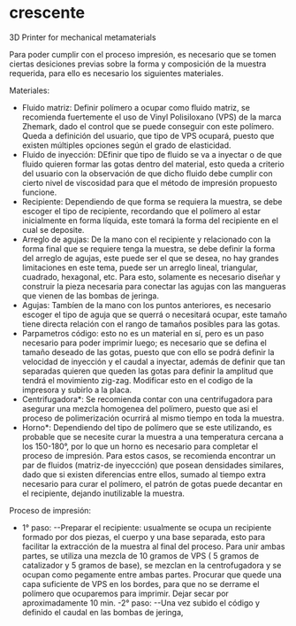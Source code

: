 # crescente
3D Printer for mechanical metamaterials

Para poder cumplir con el proceso impresión, es necesario que se tomen ciertas desiciones previas sobre la forma y composición de la muestra requerida, para ello es necesario los siguientes materiales. 

Materiales:
- Fluido matriz: Definir polímero a ocupar como fluido matriz, se recomienda fuertemente el uso de Vinyl Polisiloxano (VPS) de la marca Zhemark, dado el control que se puede conseguir con este polímero. Queda a definición del usuario, que tipo de VPS ocupará, puesto que existen múltiples opciones según el grado de elasticidad.
- Fluido de inyección: DEfinir que tipo de fluido se va a inyectar o de que fluido quieren formar las gotas dentro del material, esto queda a criterio del usuario con la observación de que dicho fluido debe cumplir con cierto nivel de viscosidad para que el método de impresión propuesto funcione.
- Recipiente: Dependiendo de que forma se requiera la muestra, se debe escoger el tipo de recipiente, recordando que el polímero al estar inicialmente en forma líquida, este tomará la forma del recipiente en el cual se deposite.
- Arreglo de agujas: De la mano con el recipiente y relacionado con la forma final que se requiere tenga la muestra, se debe definir la forma del arreglo de agujas, este puede ser el que se desea, no hay grandes limitaciones en este tema, puede ser un arreglo lineal, triangular, cuadrado, hexagonal, etc. Para esto, solamente es necesario diseñar y construir la pieza necesaria para conectar las agujas con las mangueras que vienen de las bombas de jeringa.
- Agujas: Tambíen de la mano con los puntos anteriores, es necesario escoger el tipo de aguja que se querrá o necesitará ocupar, este tamaño tiene directa relación con el rango de tamaños posibles para las gotas.
- Parpametros código: esto no es un material en sí, pero es un paso necesario para poder imprimir luego; es necesario que se defina el tamaño deseado de las gotas, puesto que con ello se podrá definir la velocidad de inyección y el caudal a inyectar, además de definir que tan separadas quieren que queden las gotas para definir la amplitud que tendrá el movimiento zig-zag. Modificar esto en el codigo de la impresora y subirlo a la placa. 
- Centrifugadora*: Se recomienda contar con una centrifugadora para asegurar una mezcla homogenea del polímero, puesto que asi el proceso de polimerización ocurrirá al mismo tiempo en toda la muestra.
- Horno*: Dependiendo del tipo de polímero que se este utilizando, es probable que se necesite curar la muestra a una temperatura cercana a los 150-180°, por lo que un horno es necesario para completar el proceso de impresión. Para estos casos, se recomienda encontrar un par de fluidos (matriz-de inyeccción) que posean densidades similares, dado que si existen diferencias entre ellos, sumado al tiempo extra necesario para curar el polímero, el patrón de gotas puede decantar en el recipiente, dejando inutilizable la muestra.

Proceso de impresión: 
- 1° paso: 
--Preparar el recipiente: usualmente se ocupa un recipiente formado por dos piezas, el cuerpo y una base separada, esto para facilitar la extracción de la muestra al final del proceso. Para unir ambas partes, se utiliza una mezcla de 10 gramos de VPS ( 5 gramos de catalizador y 5 gramos de base), se mezclan en la centrofugadora y se ocupan como pegamente entre ambas partes. Procurar que quede una capa suficiente de VPS en los bordes, para que no se derrame el polímero que ocuparemos para imprimir. Dejar secar por aproximadamente 10 min. 
-2° paso: 
--Una vez subido el código y definido el caudal en las bombas de jeringa, 
